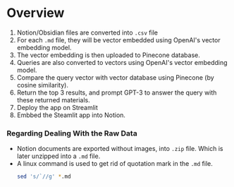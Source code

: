 # Overview

1. Notion/Obsidian files are converted into `.csv` file
2. For each `.md` file, they will be vector embedded using OpenAI's vector embedding model.
3. The vector embedding is then uploaded to Pinecone database.
4. Queries are also converted to vectors using OpenAI's vector embedding model.
5. Compare the query vector with vector database using Pinecone (by cosine similarity).
6. Return the top 3 results, and prompt GPT-3 to answer the query with these returned materials.
7. Deploy the app on Streamlit
8. Embbed the Steamlit app into Notion.



### Regarding Dealing With the Raw Data
- Notion documents are exported without images, into `.zip` file. Which is later unzipped into a `.md` file.
- A linux command is used to get rid of quotation mark in the `.md` file.
   ``` bash
   sed 's/`//g' *.md
   ```

